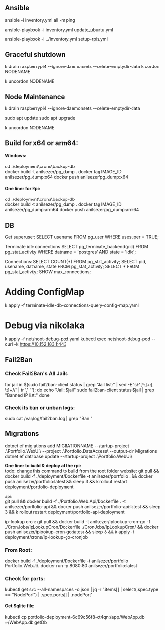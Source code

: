 ﻿## Ansible
ansible -i inventory.yml all -m ping

ansible-playbook -i inventory.yml update_ubuntu.yml

ansible-playbook -i ../inventory.yml setup-rpis.yml

## Graceful shutdown
k drain raspberrypi4 --ignore-daemonsets --delete-emptydir-data
k cordon NODENAME

k uncordon NODENAME

## Node Maintenance

k drain raspberrypi4 --ignore-daemonsets --delete-emptydir-data

sudo apt update
sudo apt upgrade


k uncordon NODENAME


## Build for x64 or arm64:
#### Windows:
cd .\deployment\crons\backup-db\
docker build -t anilsezer/pg_dump .
docker tag IMAGE_ID anilsezer/pg_dump:x64
docker push anilsezer/pg_dump:x64

#### One liner for Rpi:
cd .\deployment\crons\backup-db\
docker build -t anilsezer/pg_dump .
docker tag IMAGE_ID anilsezer/pg_dump:arm64
docker push anilsezer/pg_dump:arm64


## DB
Get superuser:
SELECT usename FROM pg_user WHERE usesuper = TRUE;

Terminate idle connections
SELECT pg_terminate_backend(pid) FROM pg_stat_activity WHERE datname = 'postgres' AND state = 'idle';

Connections:
SELECT COUNT(*) FROM pg_stat_activity;
SELECT pid, usename, datname, state FROM pg_stat_activity;
SELECT * FROM pg_stat_activity;
SHOW max_connections;

# Adding ConfigMap
k apply -f terminate-idle-db-connections-query-config-map.yaml


# Debug via nikolaka
k apply -f netshoot-debug-pod.yaml
kubectl exec netshoot-debug-pod -- curl -k https://10.152.183.1:443


## Fail2Ban
### Check Fail2Ban's All Jails

for jail in $(sudo fail2ban-client status | grep "Jail list:" | sed -E 's/^[^:]+:[ \t]+//' | tr ',' ' '); do
echo "Jail: $jail"
sudo fail2ban-client status $jail | grep "Banned IP list:"
done

### Check its ban or unban logs:

sudo cat /var/log/fail2ban.log | grep "Ban "

## Migrations
dotnet ef migrations add MIGRATIONNAME --startup-project .\Portfolio.WebUi\ --project .\Portfolio.DataAccess\ --output-dir Migrations
dotnet ef database update --startup-project .\Portfolio.WebUi\

**One liner to build & deploy at the rpi:** <br>
todo: change this command to build from the root folder
website:
git pull && docker build -f ./deployment/Dockerfile -t anilsezer/portfolio . && docker push anilsezer/portfolio:latest && sleep 3 && k rollout restart deployment/portfolio-deployment

api: <br>
git pull && docker build -f ./Portfolio.Web.Api/Dockerfile . -t anilsezer/portfolio-api && docker push anilsezer/portfolio-api:latest && sleep 3 && k rollout restart deployment/portfolio-api-deployment

ip-lookup cron:
git pull && docker build -t anilsezer/iplookup-cron-go -f ./CronJobs/IpLookupCron/Dockerfile ./CronJobs/IpLookupCron/ && docker push anilsezer/iplookup-cron-go:latest && sleep 3 && k apply -f deployment/crons/ip-lookup-go-cronjob

### From Root:
docker build -f ./deployment/Dockerfile -t anilsezer/portfolio Portfolio.WebUi/.
docker run -p 8080:80 anilsezer/portfolio:latest

### Check for ports:
kubectl get svc --all-namespaces -o json | jq -r '.items[] | select(.spec.type == "NodePort") | .spec.ports[] | .nodePort'

#### Get Sqlite file:
kubectl cp portfolio-deployment-6c69c56f8-ct4qn:/app/WebApp.db ~/WebApp.db
getDb
